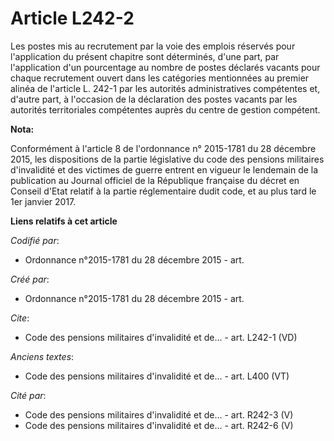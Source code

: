 # Article L242-2

Les postes mis au recrutement par la voie des emplois réservés pour l'application du présent chapitre sont déterminés, d'une
part, par l'application d'un pourcentage au nombre de postes déclarés vacants pour chaque recrutement ouvert dans les
catégories mentionnées au premier alinéa de l'article L. 242-1 par les autorités administratives compétentes et, d'autre
part, à l'occasion de la déclaration des postes vacants par les autorités territoriales compétentes auprès du centre de
gestion compétent.

**Nota:**

Conformément à l'article 8 de l'ordonnance n° 2015-1781 du 28 décembre 2015, les dispositions de la partie législative du
code des pensions militaires d'invalidité et des victimes de guerre entrent en vigueur le lendemain de la publication au
Journal officiel de la République française du décret en Conseil d'Etat relatif à la partie réglementaire dudit code, et au
plus tard le 1er janvier 2017.

**Liens relatifs à cet article**

_Codifié par_:

  - Ordonnance n°2015-1781 du 28 décembre 2015 - art.

_Créé par_:

  - Ordonnance n°2015-1781 du 28 décembre 2015 - art.

_Cite_:

  - Code des pensions militaires d'invalidité et de... - art. L242-1 (VD)

_Anciens textes_:

  - Code des pensions militaires d'invalidité et de... - art. L400 (VT)

_Cité par_:

  - Code des pensions militaires d'invalidité et de... - art. R242-3 (V)
  - Code des pensions militaires d'invalidité et de... - art. R242-6 (V)
